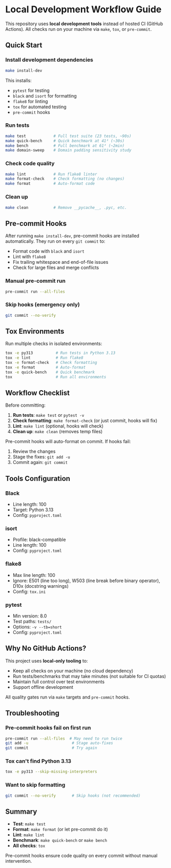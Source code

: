 # Local Development Workflow Guide

This repository uses **local development tools** instead of hosted CI (GitHub Actions). All checks run on your machine via `make`, `tox`, or `pre-commit`.

## Quick Start

### Install development dependencies
```bash
make install-dev
```

This installs:
- `pytest` for testing
- `black` and `isort` for formatting
- `flake8` for linting
- `tox` for automated testing
- `pre-commit` hooks

### Run tests
```bash
make test            # Full test suite (23 tests, ~90s)
make quick-bench     # Quick benchmark at 41³ (~30s)
make bench           # Full benchmark at 61³ (~2min)
make domain-sweep    # Domain padding sensitivity study
```

### Check code quality
```bash
make lint            # Run flake8 linter
make format-check    # Check formatting (no changes)
make format          # Auto-format code
```

### Clean up
```bash
make clean           # Remove __pycache__, .pyc, etc.
```

## Pre-commit Hooks

After running `make install-dev`, pre-commit hooks are installed automatically. They run on every `git commit` to:
- Format code with `black` and `isort`
- Lint with `flake8`
- Fix trailing whitespace and end-of-file issues
- Check for large files and merge conflicts

### Manual pre-commit run
```bash
pre-commit run --all-files
```

### Skip hooks (emergency only)
```bash
git commit --no-verify
```

## Tox Environments

Run multiple checks in isolated environments:

```bash
tox -e py313          # Run tests in Python 3.13
tox -e lint           # Run flake8
tox -e format-check   # Check formatting
tox -e format         # Auto-format
tox -e quick-bench    # Quick benchmark
tox                   # Run all environments
```

## Workflow Checklist

Before committing:
1. **Run tests**: `make test` or `pytest -v`
2. **Check formatting**: `make format-check` (or just commit, hooks will fix)
3. **Lint**: `make lint` (optional, hooks will check)
4. **Clean up**: `make clean` (removes temp files)

Pre-commit hooks will auto-format on commit. If hooks fail:
1. Review the changes
2. Stage the fixes: `git add -u`
3. Commit again: `git commit`

## Tools Configuration

### Black
- Line length: 100
- Target: Python 3.13
- Config: `pyproject.toml`

### isort
- Profile: black-compatible
- Line length: 100
- Config: `pyproject.toml`

### flake8
- Max line length: 100
- Ignore: E501 (line too long), W503 (line break before binary operator), D10x (docstring warnings)
- Config: `tox.ini`

### pytest
- Min version: 8.0
- Test paths: `tests/`
- Options: `-v --tb=short`
- Config: `pyproject.toml`

## Why No GitHub Actions?

This project uses **local-only tooling** to:
- Keep all checks on your machine (no cloud dependency)
- Run tests/benchmarks that may take minutes (not suitable for CI quotas)
- Maintain full control over test environments
- Support offline development

All quality gates run via `make` targets and `pre-commit` hooks.

## Troubleshooting

### Pre-commit hooks fail on first run
```bash
pre-commit run --all-files  # May need to run twice
git add -u                   # Stage auto-fixes
git commit                   # Try again
```

### Tox can't find Python 3.13
```bash
tox -e py313 --skip-missing-interpreters
```

### Want to skip formatting
```bash
git commit --no-verify       # Skip hooks (not recommended)
```

## Summary

- **Test**: `make test`
- **Format**: `make format` (or let pre-commit do it)
- **Lint**: `make lint`
- **Benchmark**: `make quick-bench` or `make bench`
- **All checks**: `tox`

Pre-commit hooks ensure code quality on every commit without manual intervention.
